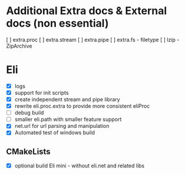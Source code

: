 # Additional Extra docs & External docs (non essential)
[ ] extra.proc
[ ] extra.stream
[ ] extra.pipe
[ ] extra.fs - filetype
[ ] lzip - ZipArchive

# Eli
* [x] logs 
* [x] support for init scripts
* [x] create independent stream and pipe library
* [x] rewrite eli.proc.extra to provide more consistent eliProc
* [ ] debug build
* [ ] smaller eli.path with smaller feature support
* [x] net.url for url parsing and manipulation
* [x] Automated test of windows build

## CMakeLists 
* [x] optional build Eli mini - without eli.net and related libs